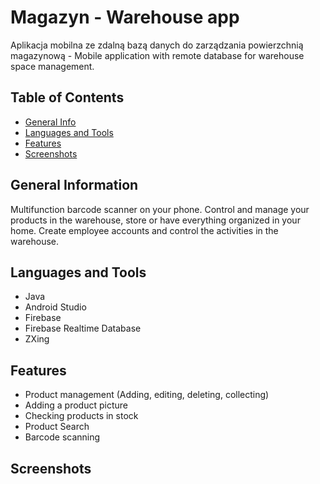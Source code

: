 # Magazyn - Warehouse app
Aplikacja mobilna ze zdalną bazą danych do zarządzania powierzchnią magazynową - Mobile application with remote database for warehouse space management.

## Table of Contents
* [General Info](#general-information)
* [Languages and Tools](#languages-and-tools)
* [Features](#features)
* [Screenshots](#screenshots)

## General Information
Multifunction barcode scanner on your phone. Control and manage your products in the warehouse, store or have everything organized in your home. Create employee accounts and control the activities in the warehouse.

## Languages and Tools
* Java
* Android Studio
* Firebase
* Firebase Realtime Database
* ZXing

## Features
* Product management (Adding, editing, deleting, collecting) 
* Adding a product picture
* Checking products in stock 
* Product Search
* Barcode scanning 

## Screenshots


